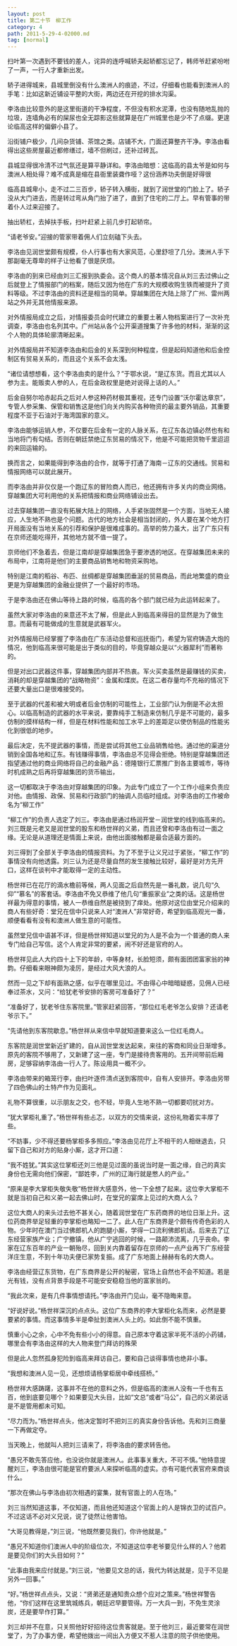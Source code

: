 ```yaml
---
layout: post
title: 第二十节　柳工作
category: 4
path: 2011-5-29-4-02000.md
tag: [normal]
---
```


扫叶第一次遇到不要钱的差人，诧异的连呼喊轿夫起轿都忘记了，韩师爷赶紧吩咐了一声，一行人才重新出发。

轿子进得城来，县城里倒没有什么澳洲人的痕迹，不过，仔细看也能看到澳洲人的手笔：比如这新近铺设平整的大街，两边还在开挖的排水沟渠。

李洛由比较意外的是这里街道的干净程度，不但没有积水泥潭，也没有随地乱抛的垃圾，连墙角必有的屎尿也全无踪影这些就算是在广州城里也是少不了点缀。更遑论临高这样的偏僻小县了。

沿街铺户极少，几间杂货铺、茶馆之类。店铺不大，门面还算整齐干净。李洛由看得出这些房屋最近都修缮过，墙不但刷过，还补过砖瓦。

县城显得很冷清不过气氛还是算平静详和。李洛由暗想：这临高的县太爷是如何与澳洲人相处得？难不成真是缩在县衙里装聋作哑？这份涵养功夫倒是好得很

临高县城卑小，走不过二三百步，轿子转入横街，就到了润世堂的门脸上了。轿子没从大门进去，而是转过弯从角门抬了进了，直到了住宅的二厅上。早有管事的带着仆人过来迎接了。

抽出轿杠，去掉扶手板，扫叶赶紧上前几步打起轿帘。

“请老爷安。”迎接的管家带着佣人们立刻磕下头去。

李洛由见润世堂颇有规模，仆人行事也有大家风范，心里舒坦了几分。澳洲人手下那副毫无尊卑的样子让他看了很是厌烦。

李洛由的到来已经由刘三汇报到执委会。这个商人的基本情况自从刘三去过佛山之后就登上了情报部门的档案，随后又因为他在广东的大规模收购生铁而被提升了资料等级。不过李洛由的资料还是相当的简单。穿越集团在大陆上除了广州、雷州两站之外并无其他情报来源。

对外情报局成立之后，对情报委员会时代建立的重要土著人物档案进行了一次补充调查，李洛由也名列其中。广州站从各个公开渠道搜集了许多他的材料，渐渐的这个人物的具体轮廓清晰起来。

对外情报局并不知道李洛由和后金的关系深到何种程度，但是起码知道他和后金控制区有贸易关系的，而且这个关系不会太浅。

“诸位请想想看，这个李洛由卖的是什么？”于鄂水说，“是辽东货。而且尤其以人参为主。能贩卖人参的人，在后金政权里是绝对说得上话的人。”

后金自努尔哈赤起兵之后对人参这种药材极其重视，还专门设置“沃尔霍达章京”，专管人参采集、保管和销售这是他们向关内购买各种物资的最主要外销品，其重要程度不亚于石油对于海湾国家的意义。

李洛由能够运销人参，不仅要在后金有一定的人脉关系，在辽东各边镇必然也有和当地将门有勾结。否则在朝廷禁绝辽东贸易的情况下，他是不可能把货物千里迢迢的来回运输的。

换而言之，如果能得到李洛由的合作，就等于打通了海南－辽东的交通线。贸易和情报网络可以就此展开。

而李洛由并非仅仅是一个跑辽东的冒险商人而已，他还拥有许多关内的商业网络。穿越集团大可利用他的关系把情报和商业网络铺设出去。

过去穿越集团一直没有拓展大陆上的网络，人手紧张固然是一个方面，当地无人接应，人生地不熟也是个问题。古代的地方社会是相当封闭的，外人要在某个地方打开局面没有当地关系的引荐和保护是很难成事的。高举的势力虽大，出了广东只有在京师还能吃得开，其他地方就不值一提了。

京师他们不急着去，但是江南却是穿越集团急于要渗透的地区。在穿越集团未来的布局中，江南将是他们的主要商品销售地和物资采购地。

特别是江南的稻谷、布匹、丝绸都是穿越集团垂涎的贸易商品，而此地繁盛的商业更是为穿越集团的金融业提供了一个最好的市场。

于是李洛由还在佛山等待上路的时候，临高的各个部门就已经为此运转起来了。

虽然大家对李洛由的来意还不太了解，但是此人到临高来得目的显然是为了做生意。而最有可能做成的生意就是武器军火。

对外情报局已经掌握了李洛由在广东活动总督和巡抚衙门，希望为官府铸造大炮的情况，他到临高来很可能是出于类似的目的，毕竟穿越众是以“火器犀利”而著称的。

但是对出口武器这件事，穿越集团内部并不热衷。军火买卖虽然是最赚钱的买卖，消耗的却是穿越集团的“战略物资”：金属和煤炭。在这二者存量均不充裕的情况下还要大量出口是很难接受的。

至于武器的代差和被大明或者后金仿制的可能性上，工业部门认为倒是不必太担心。以临高制造的武器的水平来说，要靠纯手工制造来仿制几乎是不可能的，最多仿制的摸样结构一样，但是在材料性能和加工水平上的差距足以使仿制品的性能劣化到很低的地步。

最后决定，先不提武器的事情，而是尝试将其他工业品销售给他。通过他的渠道分销到全国各地和辽东。有钱赚得事情，李洛由总不见得会拒绝。特别是穿越集团还指望通过他的商业网络将自己的金融产品：德隆银行汇票推广到各主要城市，等待时机成熟之后再将穿越集团的货币输出，

这一切都取决于李洛由对穿越集团的印象。为此专门成立了一个工作小组来负责应对他。由情报、政保、贸易和行政部门的抽调人员临时组成。对李洛由的工作被命名为“柳工作”

“柳工作”的负责人选定了刘三。李洛由是通过杨润开堂－润世堂的线到临高来的。刘三既是元老又是润世堂的股东和杨世祥的义弟，而且还曾和李洛由有过一面之缘。无论是从道理还是情面上来说，由他出面接触都是最合适最方面的。

刘三得到了全部关于李洛由的情报资料。为了不至于让义兄过于紧张，“柳工作”的事情没有向他透露。刘三认为还是尽量自然的发生接触比较好，最好是对方先开口，这样在谈判中才能取得一定的主动性。

杨世祥已在花厅的滴水檐前等候，两人见面之后自然先是一番礼数，说几句“久仰”“慕名”的客套话。李洛由不免又恭维了他几句“重振家业”之类的话。这是杨世祥最为得意的事情，被人一恭维自然是被挠到了痒处。他原对这位由堂兄介绍来的商人有些好奇：堂兄在信中只说来人对“澳洲人”非常好奇，希望到临高观光一番，顺便看看有没有和澳洲人做生意的可能性。

虽然堂兄信中语甚不详，但是杨世祥知道以堂兄的为人是不会为一个普通的商人来专门给自己写信。这个人肯定非常的要紧，闹不好还是官府的人。

杨世祥见此人大约四十上下的年龄，中等身材，长脸短须，颇有面团团富家翁的神韵。仔细看来眼神颇为凌厉，是经过大风大浪的人。

然而一见之下却有面熟之感，似乎在哪里见过。不由得心中暗暗疑惑，见佣人已经奉过茶水，又问：“给犹老爷安排的客房可准备好了？”

“准备好了，犹老爷住东客院里。”管家赶紧回答，“那位红毛老爷怎么安排？还请老爷示下。”

“先请他到东客院歇息。”杨世祥从来信中早就知道要来这么一位红毛商人。

东客院是润世堂新近扩建的，自从润世堂发达起来，来往的客商和同业日渐增多。原先的客院不够用了，又新建了这一座，专门是接待贵客用的。五开间带前后厢房，足够容纳李洛由一行人了。陈设用具一概不少。

李洛由带来的箱笼行李，由扫叶逐件清点送到客院中，自有人安排开。李洛由另带了四色佛山的土特产作为见面礼。

礼物不算很重，以示朋友之交，也不轻，毕竟人生地不熟一切都要叨扰对方。

“犹大掌柜礼重了。”杨世祥有些忐忑，以双方的交情来说，这份礼物着实丰厚了些。

“不妨事，少不得还要杨掌柜多多照应。”李洛由见花厅上不相干的人相继退去，只留下自己和对方的贴身小厮，这才开口道：

“我不姓犹。”其实这位掌柜还刘三他是见过面的虽说当时是一面之缘，自己的真实身份也无需向他们保密，“鄙姓李，广州的辽海行就是憋人的产业。”

“原来是李大掌柜失敬失敬”杨世祥大感意外，他一下全想了起来。这位李大掌柜不就是当初自己和义弟一起去佛山时，在堂兄的宴席上见过的大商人么？

这位大商人的来头过去他不甚关心，随着润世堂在广东药商界的地位日渐上升。这位药商界举足轻重的李掌柜也略知一二了。此人在广东商界是个颇有传奇色彩的人物。少年时在澳门当过佛郎机人的跑腿小厮，学得一口流利佛郎机话。后来去了辽东经营家族产业；广宁撤镇，他从广宁逃回的时候，一路颠沛流离，几乎丧命。李家在辽东百年的产业一朝殆尽，回到关内靠着留存在京师的一点产业再下广东经营洋庄生意，不到十年功夫便已家势复振。成了广东地面上赫赫有名的大商人。

李洛由经营辽东货物，在广东商界是公开的秘密，官场上自然也不会不知道。若是光有钱，没有点背景手段是不可能安安稳稳当他的富家翁的。

“我此次来，是有几件事情想请托。”李洛由开门见山，毫不隐晦来意。

“好说好说。”杨世祥深沉的点点头。这位广东商界的李大掌柜化名而来，必然是要要紧的事情。而这事情多半是牵扯到澳洲人头上的。如此倒不能不慎重。

慎重小心之余，心中不免有些小小的得意。自己原本守着这家半死不活的小药铺，哪里会有李洛由这样的大人物来登门拜访的殊荣

但是此人忽然孤身犯险到临高来拜访自己，要和自己谈得事情也绝非小事。

“我想和澳洲人见一见，还想烦请杨掌柜居中牵线搭桥。”

杨世祥大感踌躇，这事并不在他的意料之外，但是临高的澳洲人没有一千也有五百，他到底要见哪个？如果要见大头目，比如“文总”或者“马公”，自己的义弟说话是不是管用都未可知。

“尽力而为。”杨世祥点头，他决定暂时不把刘三的真实身份告诉他。先和刘三商量一下再做定夺。

当天晚上，他就叫人把刘三请来了，将李洛由的要求转告他。

“愚兄不敢先答应他，也没说你就是澳洲人。此事事关重大，不可不慎。”他特意提醒刘三，李洛由很可能是官府要派人来探听临高的虚实。亦有可能代表官府来商谈什么。

“那次在佛山与李洛由初次相遇的宴集，就有官面上的人在场。”

刘三当然知道这事，不仅知道，而且他还知道这个官面上的人是锦衣卫的试百户。不过这话不必对义兄说，说了徒然让他害怕。

“大哥见教得是，”刘三说，“他既然要见我们，你许他就是。”

“愚兄不知道你们澳洲人中的阶级位次，不知道这位李老爷要见什么样的人？他若是要见你们的大头目如何？”

“此事由我来应付就是。”刘三说，“他要见文总的话，我代为转达就是，见于不见是另外一回事。”

“好。”杨世祥点点头，又说：“贤弟还是通知贵众想个应对之策来。”杨世祥警告他，“你们这样在这里筑城练兵，朝廷迟早要管得。万一大兵一到，不免生灵涂炭，还是要早作打算。”

刘三却并不在意，只关照他好好招待这位贵客就是。至于他刘三，最近要常在润世堂了，为了办事方便，希望他拨出一间出入方便又不惹人注意的院子供他使用。